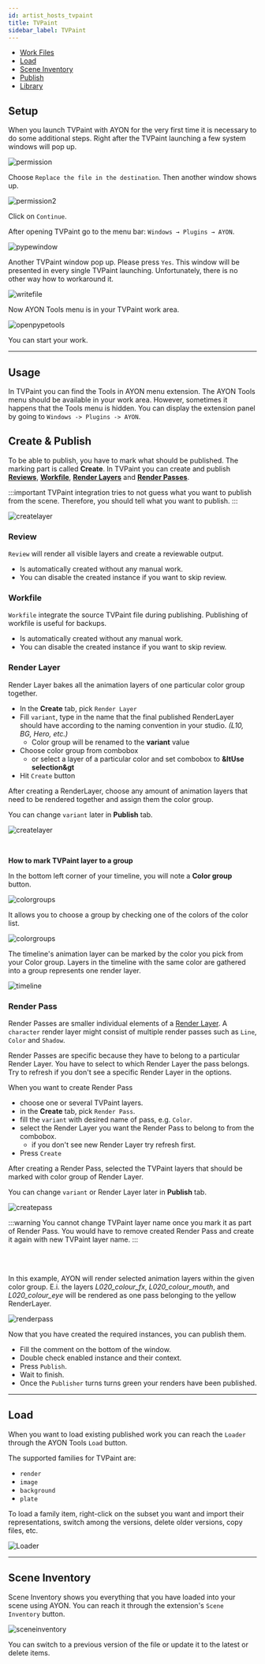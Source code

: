 ```yaml
---
id: artist_hosts_tvpaint
title: TVPaint
sidebar_label: TVPaint
---
```


-   [Work Files](artist_tools_workfiles)
-   [Load](artist_tools_loader)
-   [Scene Inventory](artist_tools_inventory)
-   [Publish](artist_tools_publisher)
-   [Library](artist_tools_library)


## Setup
When you launch TVPaint with AYON for the very first time it is necessary to do some additional steps. Right after the TVPaint launching a few system windows will pop up.

![permission](assets/tvp_permission.png)

Choose `Replace the file in the destination`. Then another window shows up.

![permission2](assets/tvp_permission2.png)

Click on `Continue`.

After opening TVPaint go to the menu bar: `Windows → Plugins → AYON`.

![pypewindow](assets/tvp_hidden_window.gif)

Another TVPaint window pop up. Please press `Yes`. This window will be presented in every single TVPaint launching. Unfortunately, there is no other way how to workaround it.

![writefile](assets/tvp_write_file.png)

Now AYON Tools menu is in your TVPaint work area.

![openpypetools](assets/tvp_openpype_menu.png)

You can start your work.

---

## Usage
In TVPaint you can find the Tools in AYON menu extension. The AYON Tools menu should be available in your work area. However, sometimes it happens that the Tools menu is hidden. You can display the extension panel by going to `Windows -> Plugins -> AYON`.

## Create & Publish
To be able to publish, you have to mark what should be published. The marking part is called **Create**. In TVPaint you can create and publish **[Reviews](#review)**, **[Workfile](#workfile)**, **[Render Layers](#render-layer)** and **[Render Passes](#render-pass)**.

:::important
TVPaint integration tries to not guess what you want to publish from the scene. Therefore, you should tell what you want to publish.
:::

![createlayer](assets/tvp_publisher.png)

### Review
`Review` will render all visible layers and create a reviewable output.
- Is automatically created without any manual work.
- You can disable the created instance if you want to skip review.

### Workfile
`Workfile` integrate the source TVPaint file during publishing. Publishing of workfile is useful for backups.
- Is automatically created without any manual work.
- You can disable the created instance if you want to skip review.

### Render Layer

<div class="row markdown">
<div class="col col--6 markdown">

Render Layer bakes all the animation layers of one particular color group together.

- In the **Create** tab, pick `Render Layer`
- Fill `variant`, type in the name that the final published RenderLayer should have according to the naming convention in your studio. *(L10, BG, Hero, etc.)*
  - Color group will be renamed to the **variant** value
- Choose color group from combobox
  - or select a layer of a particular color and set combobox to **&ltUse selection&gt**
- Hit `Create` button

After creating a RenderLayer, choose any amount of animation layers that need to be rendered together and assign them the color group.

You can change `variant` later in **Publish** tab.

</div>
<div class="col col--6 markdown">

![createlayer](assets/tvp_create_layer.png)

</div>
</div>
<br/>

**How to mark TVPaint layer to a group**

In the bottom left corner of your timeline, you will note a **Color group** button.

![colorgroups](assets/tvp_color_groups.png)

It allows you to choose a group by checking one of the colors of the color list.

![colorgroups](assets/tvp_color_groups2.png)

The timeline's animation layer can be marked by the color you pick from your Color group. Layers in the timeline with the same color are gathered into a group represents one render layer.

![timeline](assets/tvp_timeline_color.png)


### Render Pass

Render Passes are smaller individual elements of a [Render Layer](artist_hosts_tvpaint.md#render-layer). A `character` render layer might
consist of multiple render passes such as `Line`, `Color` and `Shadow`.

Render Passes are specific because they have to belong to a particular Render Layer. You have to select to which Render Layer the pass belongs. Try to refresh if you don't see a specific Render Layer in the options.

<div class="row markdown">
<div class="col col--6 markdown">

When you want to create Render Pass
- choose one or several TVPaint layers.
- in the **Create** tab, pick `Render Pass`.
- fill the `variant` with desired name of pass, e.g. `Color`.
- select the Render Layer you want the Render Pass to belong to from the combobox.
  - if you don't see new Render Layer try refresh first.
- Press `Create`

After creating a Render Pass, selected the TVPaint layers that should be marked with color group of Render Layer.

You can change `variant` or Render Layer later in **Publish** tab.

</div>
<div class="col col--6 markdown">

![createpass](assets/tvp_create_pass.png)

</div>
</div>

:::warning
You cannot change TVPaint layer name once you mark it as part of Render Pass. You would have to remove created Render Pass and create it again with new TVPaint layer name.
:::

<br></br>

In this example, AYON will render selected animation layers within the given color group. E.i. the layers *L020_colour_fx*, *L020_colour_mouth*, and *L020_colour_eye* will be rendered as one pass belonging to the yellow RenderLayer.

![renderpass](assets/tvp_timeline_color2.png)

Now that you have created the required instances, you can publish them.
- Fill the comment on the bottom of the window.
- Double check enabled instance and their context.
- Press `Publish`.
- Wait to finish.
- Once the `Publisher` turns turns green your renders have been published.

---

## Load
When you want to load existing published work you can reach the `Loader` through the AYON Tools `Load` button.

The supported families for TVPaint are:

- `render`
- `image`
- `background`
- `plate`

To load a family item, right-click on the subset you want and import their representations, switch among the versions, delete older versions, copy files, etc.

![Loader](assets/tvp_loader.gif)

---

## Scene Inventory
Scene Inventory shows you everything that you have loaded into your scene using AYON. You can reach it through the extension's `Scene Inventory` button.

![sceneinventory](assets/tvp_scene_inventory.png)

You can switch to a previous version of the file or update it to the latest or delete items.
